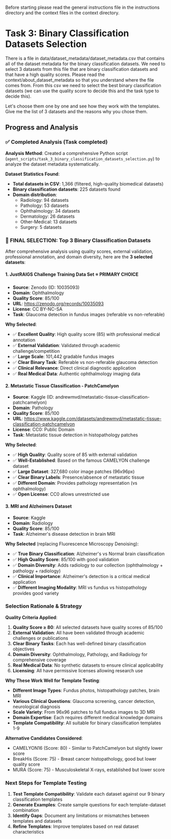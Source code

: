 Before starting please read the general instructions file in the instructions directory and the context files in the context directory.

# Task 3: Binary Classification Datasets Selection
There is a file in data/dataset_metadata/dataset_metadata.csv that contains all of the dataset metadata for the binary classification datasets. We need to select 3 datasets from this file that are binary classification datasets and that have a high quality scores. Please read the context/about_dataset_metadata so that you understand where the file comes from. From this csv we need to select the best binary classification datasets (we can use the quality score to decide this and the task type to decide this). 

Let's choose them one by one and see how they work with the templates. Give me the list of 3 datasets and the reasons why you chose them.

## Progress and Analysis

### ✅ Completed Analysis (Task completed)

**Analysis Method**: Created a comprehensive Python script (`agent_scripts/task_3_binary_classification_datasets_selection.py`) to analyze the dataset metadata systematically.

**Dataset Statistics Found**:
- **Total datasets in CSV**: 1,366 (filtered, high-quality biomedical datasets)
- **Binary classification datasets**: 225 datasets found
- **Domain distribution**: 
  - Radiology: 94 datasets
  - Pathology: 53 datasets  
  - Ophthalmology: 34 datasets
  - Dermatology: 26 datasets
  - Other-Medical: 13 datasets
  - Surgery: 5 datasets

### 🎯 **FINAL SELECTION: Top 3 Binary Classification Datasets**

After comprehensive analysis using quality scores, external validation, professional annotation, and domain diversity, here are the **3 selected datasets**:

#### **1. JustRAIGS Challenge Training Data Set** ⭐ **PRIMARY CHOICE**
- **Source**: Zenodo (ID: 10035093)  
- **Domain**: Ophthalmology
- **Quality Score**: 85/100
- **URL**: https://zenodo.org/records/10035093
- **License**: CC BY-NC-SA
- **Task**: Glaucoma detection in fundus images (referable vs non-referable)

**Why Selected**:
- ✅ **Excellent Quality**: High quality score (85) with professional medical annotation
- ✅ **External Validation**: Validated through academic challenge/competition  
- ✅ **Large Scale**: 101,442 gradable fundus images
- ✅ **Clear Binary Task**: Referable vs non-referable glaucoma detection
- ✅ **Clinical Relevance**: Direct clinical diagnostic application
- ✅ **Real Medical Data**: Authentic ophthalmology imaging data

#### **2. Metastatic Tissue Classification - PatchCamelyon**
- **Source**: Kaggle (ID: andrewmvd/metastatic-tissue-classification-patchcamelyon)
- **Domain**: Pathology  
- **Quality Score**: 85/100
- **URL**: https://www.kaggle.com/datasets/andrewmvd/metastatic-tissue-classification-patchcamelyon
- **License**: CC0: Public Domain
- **Task**: Metastatic tissue detection in histopathology patches

**Why Selected**:
- ✅ **High Quality**: Quality score of 85 with external validation
- ✅ **Well-Established**: Based on the famous CAMELYON challenge dataset
- ✅ **Large Dataset**: 327,680 color image patches (96x96px)
- ✅ **Clear Binary Labels**: Presence/absence of metastatic tissue
- ✅ **Different Domain**: Provides pathology representation (vs ophthalmology)
- ✅ **Open License**: CC0 allows unrestricted use

#### **3. MRI and Alzheimers Dataset** 
- **Source**: Kaggle
- **Domain**: Radiology
- **Quality Score**: 85/100  
- **Task**: Alzheimer's disease detection in brain MRI

**Why Selected** (replacing Fluorescence Microscopy Denoising):
- ✅ **True Binary Classification**: Alzheimer's vs Normal brain classification
- ✅ **High Quality Score**: 85/100 with good validation
- ✅ **Domain Diversity**: Adds radiology to our collection (ophthalmology + pathology + radiology)
- ✅ **Clinical Importance**: Alzheimer's detection is a critical medical application
- ✅ **Different Imaging Modality**: MRI vs fundus vs histopathology provides good variety

### **Selection Rationale & Strategy**

**Quality Criteria Applied**:
1. **Quality Score ≥ 80**: All selected datasets have quality scores of 85/100
2. **External Validation**: All have been validated through academic challenges or publications
3. **Clear Binary Tasks**: Each has well-defined binary classification objectives
4. **Domain Diversity**: Ophthalmology, Pathology, and Radiology for comprehensive coverage
5. **Real Medical Data**: No synthetic datasets to ensure clinical applicability
6. **Licensing**: All have permissive licenses allowing research use

**Why These Work Well for Template Testing**:
- **Different Image Types**: Fundus photos, histopathology patches, brain MRI
- **Various Clinical Questions**: Glaucoma screening, cancer detection, neurological diagnosis  
- **Scale Variety**: From 96x96 patches to full fundus images to 3D MRI
- **Domain Expertise**: Each requires different medical knowledge domains
- **Template Compatibility**: All suitable for binary classification templates 1-9

**Alternative Candidates Considered**:
- CAMELYON16 (Score: 80) - Similar to PatchCamelyon but slightly lower score
- BreakHis (Score: 75) - Breast cancer histopathology, good but lower quality score
- MURA (Score: 75) - Musculoskeletal X-rays, established but lower score

### Next Steps for Template Testing
1. **Test Template Compatibility**: Validate each dataset against our 9 binary classification templates
2. **Generate Examples**: Create sample questions for each template-dataset combination  
3. **Identify Gaps**: Document any limitations or mismatches between templates and datasets
4. **Refine Templates**: Improve templates based on real dataset characteristics